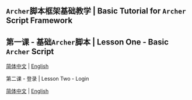 ## `Archer`脚本框架基础教学 | Basic Tutorial for `Archer` Script Framework

## 第一课 - 基础`Archer`脚本 | Lesson One - Basic `Archer` Script

[简体中文](./lesson_one/LESSON_ONE_CN.md) | [English](./lesson_one/LESSON_ONE_EN.md)

第二课 - 登录 | Lesson Two - Login

[简体中文](./lesson_two/LESSON_TWO_CN.md) | [English](./lesson_two/LESSON_TWO_EN.md)